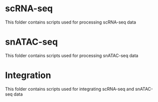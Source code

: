 # scRNA-seq
This folder contains scripts used for processing scRNA-seq data

# snATAC-seq
This folder contains scripts used for processing snATAC-seq data

# Integration
This folder contains scripts used for integrating scRNA-seq and snATAC-seq data
